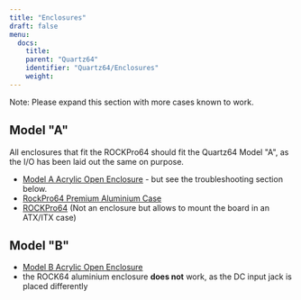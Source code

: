 ```yaml
---
title: "Enclosures"
draft: false
menu:
  docs:
    title:
    parent: "Quartz64"
    identifier: "Quartz64/Enclosures"
    weight:
---
```


Note: Please expand this section with more cases known to work.

## Model "A"

All enclosures that fit the ROCKPro64 should fit the Quartz64 Model "A", as the I/O has been laid out the same on purpose.

* [Model A Acrylic Open Enclosure](/documentation/Accessories/Cases/Model_A_Acrylic_Open_Enclosure) - but see the troubleshooting section below.
* [RockPro64 Premium Aluminium Case](/documentation/Quartz64/Accessories/Premium_aluminium_case)
* [ROCKPro64](/documentation/ROCKPro64/Hardware/3D_printable_ITX_mounting_brackets/) (Not an enclosure but allows to mount the board in an ATX/ITX case)

## Model "B"

* [Model B Acrylic Open Enclosure](/documentation/Accessories/Cases/Model_B_Acrylic_Open_Enclosure)
* the ROCK64 aluminium enclosure **does not** work, as the DC input jack is placed differently
